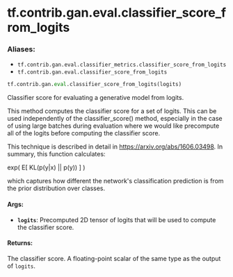 <div itemscope itemtype="http://developers.google.com/ReferenceObject">
<meta itemprop="name" content="tf.contrib.gan.eval.classifier_score_from_logits" />
<meta itemprop="path" content="Stable" />
</div>

# tf.contrib.gan.eval.classifier_score_from_logits

### Aliases:

* `tf.contrib.gan.eval.classifier_metrics.classifier_score_from_logits`
* `tf.contrib.gan.eval.classifier_score_from_logits`

``` python
tf.contrib.gan.eval.classifier_score_from_logits(logits)
```

Classifier score for evaluating a generative model from logits.

This method computes the classifier score for a set of logits. This can be
used independently of the classifier_score() method, especially in the case
of using large batches during evaluation where we would like precompute all
of the logits before computing the classifier score.

This technique is described in detail in https://arxiv.org/abs/1606.03498. In
summary, this function calculates:

exp( E[ KL(p(y|x) || p(y)) ] )

which captures how different the network's classification prediction is from
the prior distribution over classes.

#### Args:

* <b>`logits`</b>: Precomputed 2D tensor of logits that will be used to
    compute the classifier score.


#### Returns:

The classifier score. A floating-point scalar of the same type as the output
of `logits`.